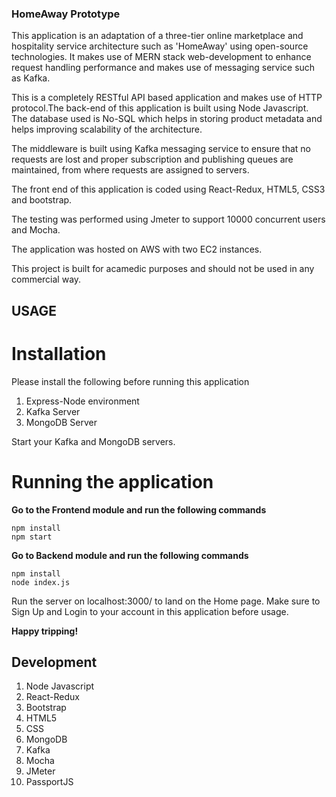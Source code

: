 
### HomeAway Prototype

This application is an adaptation of a three-tier online marketplace and hospitality service architecture such as 'HomeAway' using open-source technologies. It makes use of MERN stack web-development to enhance request handling performance and makes use of messaging service such as Kafka.

This is a completely RESTful API based application and makes use of HTTP protocol.The back-end of this application is built using Node Javascript. The database used is No-SQL which helps in storing product metadata and helps improving scalability of the architecture.

The middleware is built using Kafka messaging service to ensure that no requests are lost and proper subscription and publishing queues are maintained, from where requests are assigned to servers.

The front end of this application is coded using React-Redux, HTML5, CSS3 and bootstrap.

The testing was performed using Jmeter to support 10000 concurrent users and Mocha.

The application was hosted on AWS with two EC2 instances.

This project is built for acamedic purposes and should not be used in any commercial way.

## USAGE

# Installation

Please install the following before running this application

1. Express-Node environment
2. Kafka Server
3. MongoDB Server

Start your Kafka and MongoDB servers.


# Running the application

**Go to the Frontend module and run the following commands**

```
npm install
npm start
```


**Go to Backend module and run the following commands**

```
npm install
node index.js
```

Run the server on localhost:3000/ to land on the Home page. Make sure to Sign Up and Login to your account in this application before usage. 

**Happy tripping!**


## Development

1. Node Javascript
2. React-Redux
3. Bootstrap
4. HTML5
5. CSS
6. MongoDB
7. Kafka
8. Mocha
9. JMeter
10. PassportJS
